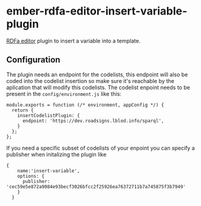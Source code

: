 # ember-rdfa-editor-insert-variable-plugin
[RDFa editor](https://github.com/lblod/ember-rdfa-editor) plugin to insert a variable into a template.

## Configuration
The plugin needs an endpoint for the codelists, this endpoint will also be coded into the codelist insertion so make sure it's reachable by the aplication that will modify this codelists. The codelist enpoint needs to be present in the `config/environment.js` like this:

```
module.exports = function (/* environment, appConfig */) {
  return {
    insertCodelistPlugin: {
      endpoint: 'https://dev.roadsigns.lblod.info/sparql',
    }
  };
};
```

If you need a specific subset of codelists of your enpoint you  can specify a publisher when initalizing the plugin like 
```
{
    name:'insert-variable',
    options: {
      publisher: 'cec59e5e872a9084e93becf3026bfcc2f25926ea76372711b7a745875f3b7949'
    }
  }
```


